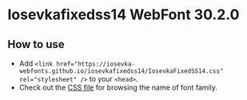 # Iosevkafixedss14 WebFont 30.2.0

## How to use

- Add `<link href="https://iosevka-webfonts.github.io/iosevkafixedss14/IosevkaFixedSS14.css" rel="stylesheet" />` to your `<head>`.
- Check out the [CSS file](./IosevkaFixedSS14.css) for browsing the name of font family.
